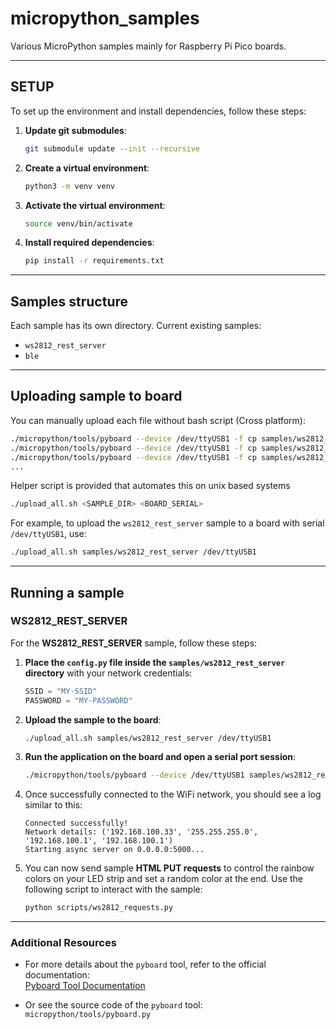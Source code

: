 # micropython_samples

Various MicroPython samples mainly for Raspberry Pi Pico boards.

---

## SETUP

To set up the environment and install dependencies, follow these steps:

1. **Update git submodules**:
   ```bash
   git submodule update --init --recursive
   ```

2. **Create a virtual environment**:
   ```bash
   python3 -m venv venv
   ```

3. **Activate the virtual environment**:
   ```bash
   source venv/bin/activate
   ```

4. **Install required dependencies**:
   ```bash
   pip install -r requirements.txt
   ```

---

## Samples structure

Each sample has its own directory. Current existing samples:

- `ws2812_rest_server`
- `ble`

---

## Uploading sample to board

You can manually upload each file without bash script (Cross platform): 
```bash
./micropython/tools/pyboard --device /dev/ttyUSB1 -f cp samples/ws2812_rest_server/main.py :main.py
./micropython/tools/pyboard --device /dev/ttyUSB1 -f cp samples/ws2812_rest_server/wifi.py :wifi.py
./micropython/tools/pyboard --device /dev/ttyUSB1 -f cp samples/ws2812_rest_server/lib/microdot/microdot.py :microdot.py
...
```

Helper script is provided that automates this on unix based systems 
```bash
./upload_all.sh <SAMPLE_DIR> <BOARD_SERIAL>
```

For example, to upload the `ws2812_rest_server` sample to a board with serial `/dev/ttyUSB1`, use:

```bash
./upload_all.sh samples/ws2812_rest_server /dev/ttyUSB1
```

---

## Running a sample

### WS2812_REST_SERVER

For the **WS2812_REST_SERVER** sample, follow these steps:

1. **Place the `config.py` file inside the `samples/ws2812_rest_server` directory** with your network credentials:

   ```python
   SSID = "MY-SSID"
   PASSWORD = "MY-PASSWORD"
   ```

2. **Upload the sample to the board**:

   ```bash
   ./upload_all.sh samples/ws2812_rest_server /dev/ttyUSB1
   ```

3. **Run the application on the board and open a serial port session**:

   ```bash
   ./micropython/tools/pyboard --device /dev/ttyUSB1 samples/ws2812_rest_server/main.py
   ```

4. Once successfully connected to the WiFi network, you should see a log similar to this:

   ```
   Connected successfully!
   Network details: ('192.168.100.33', '255.255.255.0', '192.168.100.1', '192.168.100.1')
   Starting async server on 0.0.0.0:5000...
   ```

5. You can now send sample **HTML PUT requests** to control the rainbow colors on your LED strip and set a random color at the end. Use the following script to interact with the sample:

   ```bash
   python scripts/ws2812_requests.py
   ```

---

### Additional Resources

- For more details about the `pyboard` tool, refer to the official documentation:  
  [Pyboard Tool Documentation](https://docs.micropython.org/en/latest/reference/pyboard.py.html)

- Or see the source code of the `pyboard` tool:  
  `micropython/tools/pyboard.py`